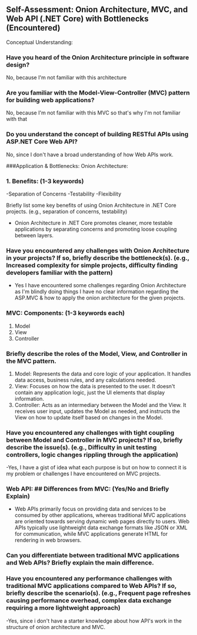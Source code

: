 ## Self-Assessment: Onion Architecture, MVC, and Web API (.NET Core) with Bottlenecks (Encountered)
Conceptual Understanding:
 
### Have you heard of the Onion Architecture principle in software design?
No, because I'm not familiar with this architecture 

### Are you familiar with the Model-View-Controller (MVC) pattern for building web applications?
No, because I'm not familiar with this MVC so that's why I'm not familiar with that 

### Do you understand the concept of building RESTful APIs using ASP.NET Core Web API?
No, since I don't have a broad understanding of how Web APIs work.

###Application & Bottlenecks: Onion Architecture:

### 1. Benefits: (1-3 keywords) 
-Separation of Concerns -Testability -Flexibility

Briefly list some key benefits of using Onion Architecture in .NET Core projects. (e.g., separation of concerns, testability)
- Onion Architecture in .NET Core promotes cleaner, more testable applications by separating concerns and promoting loose coupling between layers.
  
### Have you encountered any challenges with Onion Architecture in your projects? If so, briefly describe the bottleneck(s). (e.g., Increased complexity for simple projects, difficulty finding developers familiar with the pattern)
-  Yes I have encountered some challenges regarding Onion Architecture as I'm blindly doing things I have no clear information regarding the ASP.MVC & how to apply the onion architecture for the given projects.

### MVC: Components: (1-3 keywords each)
1. Model
2. View
3. Controller

### Briefly describe the roles of the Model, View, and Controller in the MVC pattern.
1. Model: Represents the data and core logic of your application. It handles data access, business rules, and any calculations needed.
2. View: Focuses on how the data is presented to the user. It doesn't contain any application logic, just the UI elements that display information.
3. Controller: Acts as an intermediary between the Model and the View. It receives user input, updates the Model as needed, and instructs the View on how to update itself based on changes in the Model.

### Have you encountered any challenges with tight coupling between Model and Controller in MVC projects? If so, briefly describe the issue(s). (e.g., Difficulty in unit testing controllers, logic changes rippling through the application)
-Yes, I have a gist of idea what each purpose is but on how to connect it is my problem or challenges I have encountered on MVC projects.

### Web API: ## Differences from MVC: (Yes/No and Briefly Explain)
- Web APIs primarily focus on providing data and services to be consumed by other applications, whereas traditional MVC applications are oriented towards serving dynamic web pages directly to users. Web APIs typically use lightweight data exchange formats like JSON or XML for communication, while MVC applications generate HTML for rendering in web browsers.
### Can you differentiate between traditional MVC applications and Web APIs? Briefly explain the main difference.

### Have you encountered any performance challenges with traditional MVC applications compared to Web APIs? If so, briefly describe the scenario(s). (e.g., Frequent page refreshes causing performance overhead, complex data exchange requiring a more lightweight approach)
-Yes, since i don't have a starter knowledge about how API's work in the structure of onion architecture and MVC.
